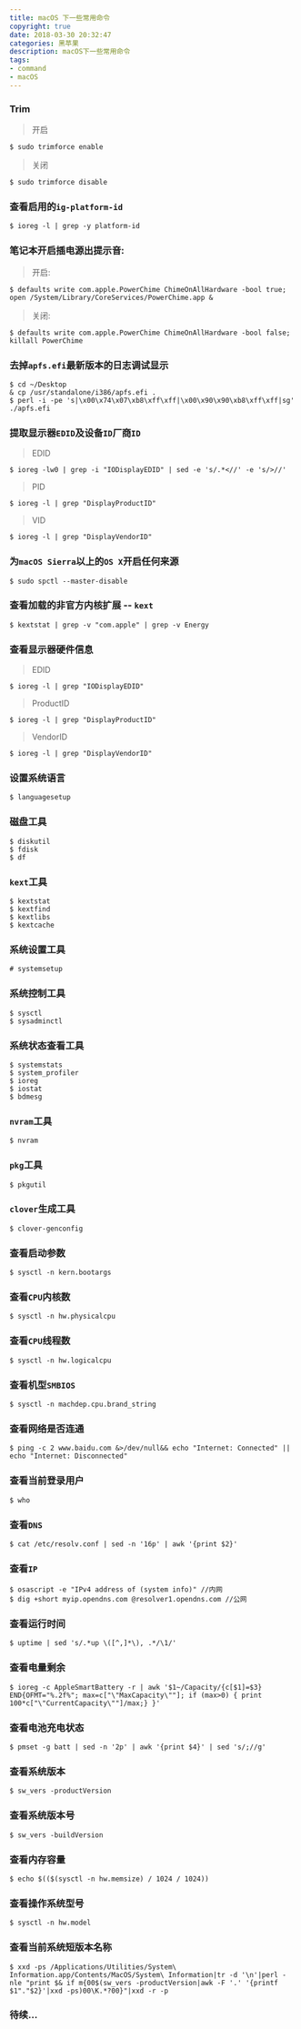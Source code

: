 ```yaml
---
title: macOS 下一些常用命令
copyright: true
date: 2018-03-30 20:32:47
categories: 黑苹果
description: macOS下一些常用命令
tags: 
- command
- macOS
---
```


### Trim
> 开启
```
$ sudo trimforce enable
```

> 关闭
```
$ sudo trimforce disable
```

### 查看启用的`ig-platform-id`
```
$ ioreg -l | grep -y platform-id
```

### 笔记本开启插电源出提示音:
> 开启:
```
$ defaults write com.apple.PowerChime ChimeOnAllHardware -bool true; open /System/Library/CoreServices/PowerChime.app &
```

> 关闭:
```
$ defaults write com.apple.PowerChime ChimeOnAllHardware -bool false; killall PowerChime
```

### 去掉`apfs.efi`最新版本的日志调试显示
```
$ cd ~/Desktop						
& cp /usr/standalone/i386/apfs.efi .
$ perl -i -pe 's|\x00\x74\x07\xb8\xff\xff|\x00\x90\x90\xb8\xff\xff|sg' ./apfs.efi
```

### 提取显示器`EDID`及设备`ID`厂商`ID`
> EDID
```
$ ioreg -lw0 | grep -i "IODisplayEDID" | sed -e 's/.*<//' -e 's/>//'
```

> PID
```
$ ioreg -l | grep "DisplayProductID"    
```

> VID
```
$ ioreg -l | grep "DisplayVendorID"  
```

### 为`macOS Sierra`以上的`OS X`开启任何来源
```
$ sudo spctl --master-disable
```

### 查看加载的非官方内核扩展 -- `kext`
```
$ kextstat | grep -v "com.apple" | grep -v Energy
```

### 查看显示器硬件信息
> EDID
```
$ ioreg -l | grep "IODisplayEDID"
```

> ProductID
```
$ ioreg -l | grep "DisplayProductID"
```

> VendorID
```
$ ioreg -l | grep "DisplayVendorID"
```

### 设置系统语言
```
$ languagesetup
```

### 磁盘工具
```
$ diskutil 
$ fdisk 
$ df 
```

### `kext`工具
```
$ kextstat 
$ kextfind
$ kextlibs
$ kextcache
```

### 系统设置工具
```
# systemsetup
```

### 系统控制工具
```
$ sysctl 
$ sysadminctl
```

### 系统状态查看工具
```
$ systemstats 
$ system_profiler
$ ioreg
$ iostat
$ bdmesg
```

### `nvram`工具
```
$ nvram
```

### `pkg`工具
```
$ pkgutil
```
### `clover`生成工具
```
$ clover-genconfig
```

### 查看启动参数
```
$ sysctl -n kern.bootargs 
```

### 查看`CPU`内核数
```
$ sysctl -n hw.physicalcpu 
```

### 查看`CPU`线程数
```
$ sysctl -n hw.logicalcpu 
```

### 查看机型`SMBIOS`
```
$ sysctl -n machdep.cpu.brand_string 
```

### 查看网络是否连通
```
$ ping -c 2 www.baidu.com &>/dev/null&& echo "Internet: Connected" || echo "Internet: Disconnected" 
```

### 查看当前登录用户
```
$ who 
```

### 查看`DNS`
```
$ cat /etc/resolv.conf | sed -n '16p' | awk '{print $2}' 
```

### 查看`IP`
```
$ osascript -e "IPv4 address of (system info)" //内网
$ dig +short myip.opendns.com @resolver1.opendns.com //公网
```

### 查看运行时间
```
$ uptime | sed 's/.*up \([^,]*\), .*/\1/'
```

### 查看电量剩余
```
$ ioreg -c AppleSmartBattery -r | awk '$1~/Capacity/{c[$1]=$3} END{OFMT="%.2f%"; max=c["\"MaxCapacity\""]; if (max>0) { print 100*c["\"CurrentCapacity\""]/max;} }' 
```

### 查看电池充电状态
```
$ pmset -g batt | sed -n '2p' | awk '{print $4}' | sed 's/;//g' 
```

### 查看系统版本
```
$ sw_vers -productVersion 
```

### 查看系统版本号
```
$ sw_vers -buildVersion
```

### 查看内存容量
```
$ echo $(($(sysctl -n hw.memsize) / 1024 / 1024))
```

### 查看操作系统型号
```
$ sysctl -n hw.model
```

### 查看当前系统短版本名称
```
$ xxd -ps /Applications/Utilities/System\ Information.app/Contents/MacOS/System\ Information|tr -d '\n'|perl -nle "print $& if m{00$(sw_vers -productVersion|awk -F '.' '{printf $1"."$2}'|xxd -ps)00\K.*?00}"|xxd -r -p
```

### 待续...


